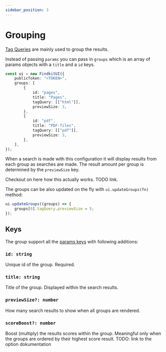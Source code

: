 ```yaml
---
sidebar_position: 3
---
```


# Grouping

[Tag Queries](/ui/params#tagquery-string) are mainly used to group the results.

Instead of passing `params` you can pass in `groups` which is an array of
params objects with a `title` and a `id` keys.

```ts
const ui = new FindkitUI({
	publicToken: "<TOKEN>",
	groups: [
		{
			id: "pages",
			title: "Pages",
			tagQuery: [["html"]],
			previewSize: 3,
		},
		{
			id: "pdf",
			title: "PDF-files",
			tagQuery: [["pdf"]],
			previewSize: 3,
		},
	],
});
```

When a search is made with this configuration it will display results from each
group as searches are made. The result amount per group is determined by the
`previewSize` key.

Checkout on here how this actually works. TODO link.

The groups can be also updated on the fly with `ui.updateGroups(fn)` method:

```ts
ui.updateGroups((groups) => {
	groups[0].tagQuery.previewSize = 5;
});
```

## Keys

The group support all the [params keys](/ui/params#keys) with following additions:

### `id: string`

Unique id of the group. Required.

### `title: string`

Title of the group. Displayed within the search results.

### `previewSize?: number`

How many search results to show when all groups are rendered.

### `scoreBoost?: number`

Boost (multiply) the results scores within the group. Meaningful only when the
groups are ordered by their highest score result. TODO: link to the option dokumentation
